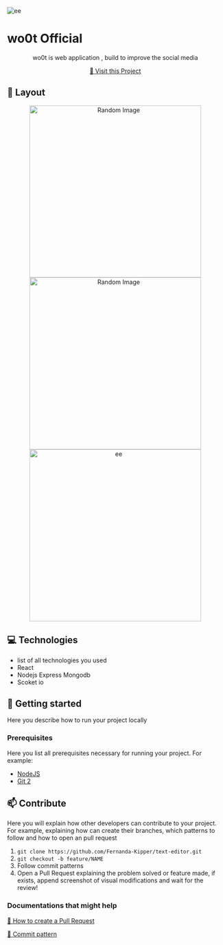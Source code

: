                   
<div>
    <img src="https://firebasestorage.googleapis.com/v0/b/moto-656ba.appspot.com/o/icon.png?alt=media&token=e9f41c09-d903-41ca-859f-62fddf1860b0" alt="ee">

<h1 style="font-weight: bold">wo0t Official</h1>


<p align="center">wo0t is web application , build to improve the social media</p>


<p align="center">
<a href="https://github.com/ShaanCoding">📱 Visit this Project</a>
</p>
 
<h2 id="layout">🎨 Layout</h2>

<p align="center">

<img src="https://firebasestorage.googleapis.com/v0/b/moto-656ba.appspot.com/o/Screenshot%202024-07-01%20090758.png?alt=media&token=28d31d0e-c7ef-4051-aa94-7079fca003f9" alt="Random Image" width="400px">
<img src="https://firebasestorage.googleapis.com/v0/b/moto-656ba.appspot.com/o/Screenshot%202024-07-01%20090817.png?alt=media&token=5364d5f3-80a0-48e6-8210-78b933dc3222" alt="Random Image" width="400px">
<img src="https://firebasestorage.googleapis.com/v0/b/moto-656ba.appspot.com/o/Screenshot%202024-07-01%20090959.png?alt=media&token=8650d6e5-a96c-4543-96f3-6b538b3ce94e" alt="ee" width="400px">
</p>
 
<h2 id="technologies">💻 Technologies</h2>

- list of all technologies you used
- React
- Nodejs Express Mongodb
- Scoket io
 
<h2 id="started">🚀 Getting started</h2>

Here you describe how to run your project locally
 
<h3>Prerequisites</h3>

Here you list all prerequisites necessary for running your project. For example:

- [NodeJS](https://github.com/)
- [Git 2](https://github.com)
 
<h2 id="contribute">📫 Contribute</h2>

Here you will explain how other developers can contribute to your project. For example, explaining how can create their branches, which patterns to follow and how to open an pull request
1. `git clone https://github.com/Fernanda-Kipper/text-editor.git`
2. `git checkout -b feature/NAME`
3. Follow commit patterns
4. Open a Pull Request explaining the problem solved or feature made, if exists, append screenshot of visual modifications and wait for the review!
 
<h3>Documentations that might help</h3>

[📝 How to create a Pull Request](https://www.atlassian.com/br/git/tutorials/making-a-pull-request)

[💾 Commit pattern](https://gist.github.com/joshbuchea/6f47e86d2510bce28f8e7f42ae84c716)

